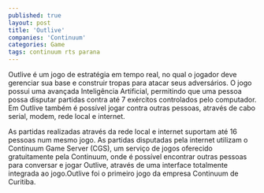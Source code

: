 ```yaml
---
published: true
layout: post
title: 'Outlive'
companies: 'Continuum'
categories: Game
tags: continuum rts parana
---
```

Outlive é um jogo de estratégia em tempo real, no qual o jogador deve gerenciar sua base e construir tropas para atacar seus adversários. O jogo possui uma avançada Inteligência Artificial, permitindo que uma pessoa possa disputar partidas contra até 7 exércitos controlados pelo computador. Em Outlive também é possível jogar contra outras pessoas, através de cabo serial, modem, rede local e internet.

As partidas realizadas através da rede local e internet suportam até 16 pessoas num mesmo jogo. As partidas disputadas pela internet utilizam o Continuum Game Server (CGS), um serviço de jogos oferecido gratuitamente pela Continuum, onde é possível encontrar outras pessoas para conversar e jogar Outlive, através de uma interface totalmente integrada ao jogo.Outlive foi o primeiro jogo da empresa Continuum de Curitiba. 